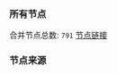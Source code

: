 ### 所有节点
合并节点总数: `791`
[节点链接](https://raw.githubusercontent.com/rzhy1/11/master/sub/sub_merge_base64.txt)

### 节点来源